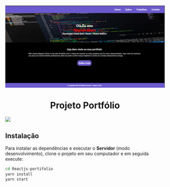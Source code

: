 <img src="https://github.com/Djaysson/Reactjs-portifolio/blob/master/static/home.png" align="center"></img>
<h1 align="center">Projeto Portfólio</h1>

 <a   align="center" aria-label="Versão do React" href="https://github.com/facebook/react/blob/master/CHANGELOG.md#16131-march-19-2020">
    <img src="https://img.shields.io/badge/react-16.13.1-informational?logo=react"></img>
  </a>

  ## Instalação 
Para instalar as dependências e executar o **Servidor** (modo desenvolvimento), clone o projeto em seu computador e em seguida execute:

```bash
cd Reactjs-portifolio
yarn install
yarn start
```
